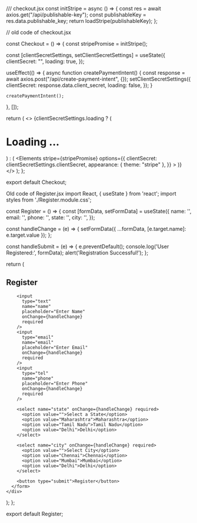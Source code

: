 /// checkout.jsx
const initStripe = async () => {
  const res = await axios.get("/api/publishable-key");
  const publishableKey = res.data.publishable_key;
  return loadStripe(publishableKey);
};

// old code of checkout.jsx

const Checkout = () => {
  const stripePromise = initStripe();

  const [clientSecretSettings, setClientSecretSettings] = useState({
    clientSecret: "",
    loading: true,
  });

  useEffect(() => {
    async function createPaymentIntent() {
      const response = await axios.post("/api/create-payment-intent", {});
      setClientSecretSettings({
        clientSecret: response.data.client_secret,
        loading: false,
      });
    }

    createPaymentIntent();
  }, []);

  return (
    <>
      {clientSecretSettings.loading ? (
        <h1>Loading ...</h1>
      ) : (
        <Elements
          stripe={stripePromise}
          options={{
            clientSecret: clientSecretSettings.clientSecret,
            appearance: { theme: "stripe" },
          }}
        >
          <CheckoutForm />
        </Elements>
      )}
    </>
  );
};

export default Checkout;


Old code of Register.jsx
import React, { useState } from 'react';
import styles from './Register.module.css';

const Register = () => {
  const [formData, setFormData] = useState({
    name: '',
    email: '',
    phone: '',
    state: '',
    city: '',
  });

  const handleChange = (e) => {
    setFormData({ ...formData, [e.target.name]: e.target.value });
  };

  const handleSubmit = (e) => {
    e.preventDefault();
    console.log('User Registered:', formData);
    alert('Registration Successful!');
  };

  return (
    <div className={styles.container}>
      <form className={styles.form} onSubmit={handleSubmit}>
        <h2 className={styles.title}>Register</h2>

        <input
          type="text"
          name="name"
          placeholder="Enter Name"
          onChange={handleChange}
          required
        />
        <input
          type="email"
          name="email"
          placeholder="Enter Email"
          onChange={handleChange}
          required
        />
        <input
          type="tel"
          name="phone"
          placeholder="Enter Phone"
          onChange={handleChange}
          required
        />

        <select name="state" onChange={handleChange} required>
          <option value="">Select a State</option>
          <option value="Maharashtra">Maharashtra</option>
          <option value="Tamil Nadu">Tamil Nadu</option>
          <option value="Delhi">Delhi</option>
        </select>

        <select name="city" onChange={handleChange} required>
          <option value="">Select City</option>
          <option value="Chennai">Chennai</option>
          <option value="Mumbai">Mumbai</option>
          <option value="Delhi">Delhi</option>
        </select>

        <button type="submit">Register</button>
      </form>
    </div>
  );
};

export default Register;
